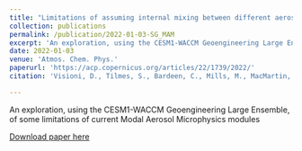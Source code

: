 ```yaml
---
title: "Limitations of assuming internal mixing between different aerosol species: a case study with sulfate geoengineering simulations"
collection: publications
permalink: /publication/2022-01-03-SG_MAM
excerpt: 'An exploration, using the CESM1-WACCM Geoengineering Large Ensemble, of some limitations of current Modal Aerosol Microphysics modules'
date: 2022-01-03
venue: 'Atmos. Chem. Phys.'
paperurl: 'https://acp.copernicus.org/articles/22/1739/2022/'
citation: 'Visioni, D., Tilmes, S., Bardeen, C., Mills, M., MacMartin, D. G., Kravitz, B., and Richter, J. H.: Limitations of assuming internal mixing between different aerosol species: a case study with sulfate geoengineering simulations, Atmos. Chem. Phys., 22, 1739?1756, https://doi.org/10.5194/acp-22-1739-2022, 2022.'

---
```

An exploration, using the CESM1-WACCM Geoengineering Large Ensemble, of some limitations of current Modal Aerosol Microphysics modules

[Download paper here](https://acp.copernicus.org/articles/22/1739/2022/)